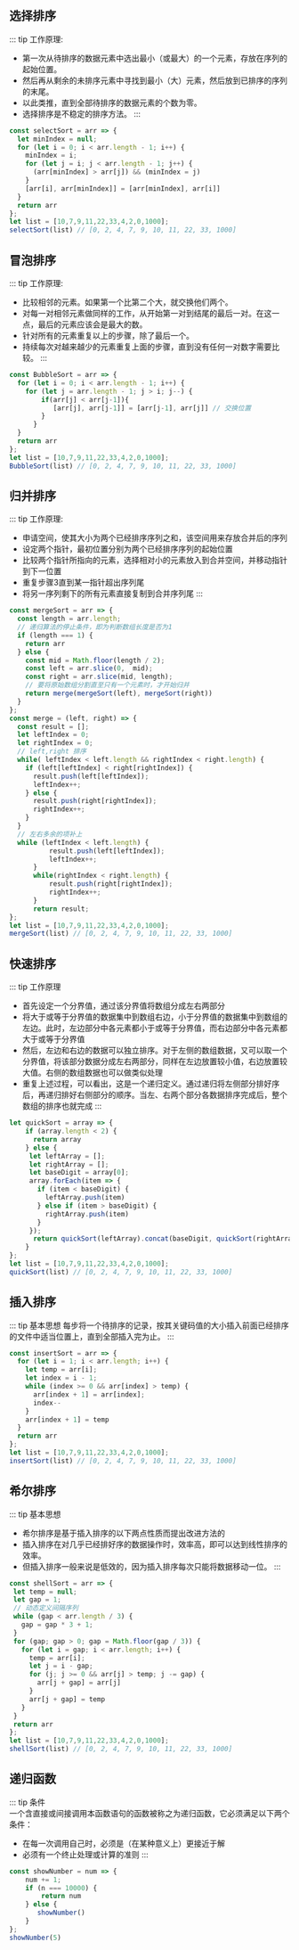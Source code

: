 选择排序
---------------------------
::: tip 工作原理:
+ 第一次从待排序的数据元素中选出最小（或最大）的一个元素，存放在序列的起始位置。
+ 然后再从剩余的未排序元素中寻找到最小（大）元素，然后放到已排序的序列的末尾。
+ 以此类推，直到全部待排序的数据元素的个数为零。
+ 选择排序是不稳定的排序方法。
:::
```javascript
const selectSort = arr => {
  let minIndex = null;
  for (let i = 0; i < arr.length - 1; i++) {
    minIndex = i;
    for (let j = i; j < arr.length - 1; j++) {
      (arr[minIndex] > arr[j]) && (minIndex = j)
    }
    [arr[i], arr[minIndex]] = [arr[minIndex], arr[i]]
  }
  return arr
};
let list = [10,7,9,11,22,33,4,2,0,1000];
selectSort(list) // [0, 2, 4, 7, 9, 10, 11, 22, 33, 1000]
```

冒泡排序
---------------------------
::: tip 工作原理:  
+ 比较相邻的元素。如果第一个比第二个大，就交换他们两个。
+ 对每一对相邻元素做同样的工作，从开始第一对到结尾的最后一对。在这一点，最后的元素应该会是最大的数。
+ 针对所有的元素重复以上的步骤，除了最后一个。
+ 持续每次对越来越少的元素重复上面的步骤，直到没有任何一对数字需要比较。
:::
```javascript
const BubbleSort = arr => {
  for (let i = 0; i < arr.length - 1; i++) {
    for (let j = arr.length - 1; j > i; j--) {
        if(arr[j] < arr[j-1]){
           [arr[j], arr[j-1]] = [arr[j-1], arr[j]] // 交换位置
        }
      }
  }
  return arr
};
let list = [10,7,9,11,22,33,4,2,0,1000];
BubbleSort(list) // [0, 2, 4, 7, 9, 10, 11, 22, 33, 1000]
```

归并排序
---------------------------
::: tip 工作原理:
+ 申请空间，使其大小为两个已经排序序列之和，该空间用来存放合并后的序列
+ 设定两个指针，最初位置分别为两个已经排序序列的起始位置
+ 比较两个指针所指向的元素，选择相对小的元素放入到合并空间，并移动指针到下一位置
+ 重复步骤3直到某一指针超出序列尾
+ 将另一序列剩下的所有元素直接复制到合并序列尾
:::
```javascript
const mergeSort = arr => {
  const length = arr.length;
  // 递归算法的停止条件，即为判断数组长度是否为1
  if (length === 1) {
    return arr
  } else {
    const mid = Math.floor(length / 2);
    const left = arr.slice(0,  mid);
    const right = arr.slice(mid, length);
    // 要将原始数组分割直至只有一个元素时，才开始归并
    return merge(mergeSort(left), mergeSort(right))
  }
};
const merge = (left, right) => {
  const result = [];
  let leftIndex = 0;
  let rightIndex = 0;
  // left,right 排序
  while( leftIndex < left.length && rightIndex < right.length) {
    if (left[leftIndex] < right[rightIndex]) {
      result.push(left[leftIndex]);
      leftIndex++;
    } else {
      result.push(right[rightIndex]);
      rightIndex++;
    }
  }
  // 左右多余的项补上
  while (leftIndex < left.length) { 
          result.push(left[leftIndex]);
          leftIndex++;
      }
      while(rightIndex < right.length) {
          result.push(right[rightIndex]);
          rightIndex++;
      }
      return result;
};
let list = [10,7,9,11,22,33,4,2,0,1000];
mergeSort(list) // [0, 2, 4, 7, 9, 10, 11, 22, 33, 1000]
```

快速排序
---------------------------
::: tip 工作原理
+ 首先设定一个分界值，通过该分界值将数组分成左右两部分
+ 将大于或等于分界值的数据集中到数组右边，小于分界值的数据集中到数组的左边。此时，左边部分中各元素都小于或等于分界值，而右边部分中各元素都大于或等于分界值
+ 然后，左边和右边的数据可以独立排序。对于左侧的数组数据，又可以取一个分界值，将该部分数据分成左右两部分，同样在左边放置较小值，右边放置较大值。右侧的数组数据也可以做类似处理
+ 重复上述过程，可以看出，这是一个递归定义。通过递归将左侧部分排好序后，再递归排好右侧部分的顺序。当左、右两个部分各数据排序完成后，整个数组的排序也就完成
:::
```javascript
let quickSort = array => {
    if (array.length < 2) { 
      return array
    } else {
     let leftArray = [];
     let rightArray = [];
     let baseDigit = array[0];
     array.forEach(item => {
       if (item < baseDigit) {
         leftArray.push(item)
       } else if (item > baseDigit) {
         rightArray.push(item)
       }
     });
      return quickSort(leftArray).concat(baseDigit, quickSort(rightArray)) 
    }
};
let list = [10,7,9,11,22,33,4,2,0,1000];
quickSort(list) // [0, 2, 4, 7, 9, 10, 11, 22, 33, 1000]
```

插入排序
---------------------------
::: tip 基本思想
每步将一个待排序的记录，按其关键码值的大小插入前面已经排序的文件中适当位置上，直到全部插入完为止。
:::
```javascript
const insertSort = arr => {
  for (let i = 1; i < arr.length; i++) {
    let temp = arr[i];
    let index = i - 1;
    while (index >= 0 && arr[index] > temp) {
      arr[index + 1] = arr[index];
      index--
    }
    arr[index + 1] = temp
  } 
  return arr
};
let list = [10,7,9,11,22,33,4,2,0,1000];
insertSort(list) // [0, 2, 4, 7, 9, 10, 11, 22, 33, 1000]
```

希尔排序
---------------------------
::: tip 基本思想
+ 希尔排序是基于插入排序的以下两点性质而提出改进方法的
+ 插入排序在对几乎已经排好序的数据操作时，效率高，即可以达到线性排序的效率。
+ 但插入排序一般来说是低效的，因为插入排序每次只能将数据移动一位。
:::
```javascript
const shellSort = arr => {
 let temp = null;
 let gap = 1;
 // 动态定义间隔序列
 while (gap < arr.length / 3) {
   gap = gap * 3 + 1;
 }
 for (gap; gap > 0; gap = Math.floor(gap / 3)) {
   for (let i = gap; i < arr.length; i++) {
     temp = arr[i];
     let j = i - gap;
     for (j; j >= 0 && arr[j] > temp; j -= gap) {
       arr[j + gap] = arr[j]
     }
     arr[j + gap] = temp
   }
 }
 return arr
};
let list = [10,7,9,11,22,33,4,2,0,1000];
shellSort(list) // [0, 2, 4, 7, 9, 10, 11, 22, 33, 1000]
```

递归函数
---------------------------
::: tip 条件  
一个含直接或间接调用本函数语句的函数被称之为递归函数，它必须满足以下两个条件：
+ 在每一次调用自己时，必须是（在某种意义上）更接近于解
+ 必须有一个终止处理或计算的准则
:::
```javascript
const showNumber = num => {
    num += 1;
    if (n === 10000) {
        return num
    } else {
       showNumber()
    }
};
showNumber(5)
```
